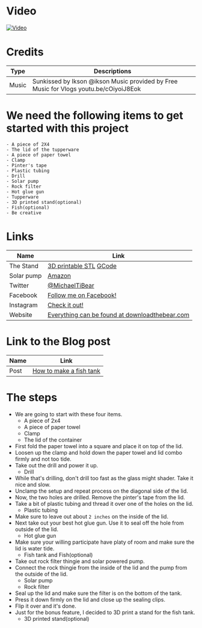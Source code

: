 # Video
[![Video]( https://img.youtube.com/vi/NunB7AiprBs/maxresdefault.jpg)](http://www.youtube.com/watch?v=NunB7AiprBs)


# Credits

| Type   | Descriptions                                                                          |
| ------ | ------------------------------------------------------------------------------------- |
| Music  | Sunkissed by Ikson @ikson Music provided by Free Music for Vlogs youtu.be/cOiyoiJ8Eok |


# We need the following items to get started with this project

    - A piece of 2X4
    - The lid of the tupperware
    - A piece of paper towel
    - Clamp
    - Pinter's tape
    - Plastic tubing
    - Drill
    - Solar pump
    - Rock filter
    - Hot glue gun
    - Tupperware
    - 3D printed stand(optional)
    - Fish(optional)
    - Be creative


# Links

| Name       | Link                                                                           |
| ---        | ---                                                                            |
| The Stand  | [3D printable STL][Github1] [GCode][Github2]                                   |
| Solar pump | [Amazon](https://www.amazon.ca/OTTFF-Portable-Air-Pump-Fishing/dp/B074MTTBNF)  |
| Twitter    | [@MichaelTiBear](https://twitter.com/MichaelTiBear)                            |
| Facebook   | [Follow me on Facebook!](https://www.facebook.com/michael.ti.bear)             |
| Instagram  | [Check it out!](https://www.instagram.com/michaeltibear/)                      |
| Website    | [Everything can be found at downloadthebear.com](https://downloadthebear.com/) |

[Github1]: https://github.com/DownloadTheBearCompany/makeAFishTank/blob/master/WMStand.stl
[Github2]: https://github.com/DownloadTheBearCompany/makeAFishTank/blob/master/WMStand.gcode

# Link to the Blog post
| Name       | Link                                                                               |
| ---        | ---                                                                                |
| Post       | [How to make a fish tank](https://github.com/DownloadTheBearCompany/makeAFishTank) |


# The steps

- We are going to start with these four items.
    - A piece of 2x4
    - A piece of paper towel
    - Clamp
    - The lid of the container
- First fold the paper towel into a square and place it on top of the lid.
- Loosen up the clamp and hold down the paper towel and lid combo firmly and not too tide.
- Take out the drill and power it up.
    - Drill
- While that's drilling, don't drill too fast as the glass might shader. Take it nice and slow.
- Unclamp the setup and repeat process on the diagonal side of the lid.
- Now, the two holes are drilled. Remove the pinter's tape from the lid.
- Take a bit of plastic tubing and thread it over one of the holes on the lid.
    - Plastic tubing
- Make sure to leave out about `2 inches` on the inside of the lid.
- Next take out your best hot glue gun. Use it to seal off the hole from outside of the lid.
    - Hot glue gun
- Make sure your willing participate have platy of room and make sure the lid is water tide.
    - Fish tank and Fish(optional)
- Take out rock filter thingie and solar powered pump.
- Connect the rock thingie from the inside of the lid and the pump from the outside of the lid.
    - Solar pump
    - Rock filter
- Seal up the lid and make sure the filter is on the bottom of the tank.
- Press it down firmly on the lid and close up the sealing clips.
- Flip it over and it's done.
- Just for the bonus feature, I decided to 3D print a stand for the fish tank.
    - 3D printed stand(optional)

